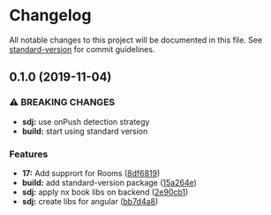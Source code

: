 # Changelog

All notable changes to this project will be documented in this file. See [standard-version](https://github.com/conventional-changelog/standard-version) for commit guidelines.

## 0.1.0 (2019-11-04)


### ⚠ BREAKING CHANGES

* **sdj:** use onPush detection strategy
* **build:** start using standard version

### Features

* **17:** Add supprort for Rooms ([8df6819](https://github.com/Sikora00/sdj-api/commit/8df6819e40d942ef068fcf200195ae10f835799b))
* **build:** add standard-version package ([15a264e](https://github.com/Sikora00/sdj-api/commit/15a264e5b62d63960bb0ca0b6f4122c9b8c2a141))
* **sdj:** apply nx book libs on backend ([2e90cb1](https://github.com/Sikora00/sdj-api/commit/2e90cb1cfbb6edbead80d3a98f966332c8516b2a))
* **sdj:** create libs for angular ([bb7d4a8](https://github.com/Sikora00/sdj-api/commit/bb7d4a82a7e1b498aa4a578e1cae6903dbe480ae))
